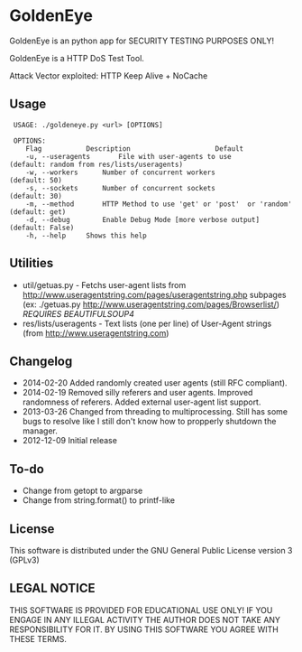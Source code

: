 # GoldenEye 

GoldenEye is an python app for SECURITY TESTING PURPOSES ONLY!

GoldenEye is a HTTP DoS Test Tool. 

Attack Vector exploited: HTTP Keep Alive + NoCache

## Usage

     USAGE: ./goldeneye.py <url> [OPTIONS]
    
     OPTIONS:
        Flag           Description                     Default
        -u, --useragents       File with user-agents to use                (default: random from res/lists/useragents)
        -w, --workers      Number of concurrent workers                (default: 50)
        -s, --sockets      Number of concurrent sockets                (default: 30)
        -m, --method       HTTP Method to use 'get' or 'post'  or 'random'     (default: get)
        -d, --debug        Enable Debug Mode [more verbose output]         (default: False)
        -h, --help     Shows this help


## Utilities
* util/getuas.py - Fetchs user-agent lists from http://www.useragentstring.com/pages/useragentstring.php subpages (ex: ./getuas.py http://www.useragentstring.com/pages/Browserlist/) *REQUIRES BEAUTIFULSOUP4*
* res/lists/useragents - Text lists (one per line) of User-Agent strings (from http://www.useragentstring.com)

## Changelog
* 2014-02-20  Added randomly created user agents (still RFC compliant). 
* 2014-02-19  Removed silly referers and user agents. Improved randomness of referers. Added external user-agent list support.
* 2013-03-26  Changed from threading to multiprocessing. Still has some bugs to resolve like I still don't know how to propperly shutdown the manager.
* 2012-12-09  Initial release

## To-do
* Change from getopt to argparse
* Change from string.format() to printf-like

## License
This software is distributed under the GNU General Public License version 3 (GPLv3)

## LEGAL NOTICE
THIS SOFTWARE IS PROVIDED FOR EDUCATIONAL USE ONLY! IF YOU ENGAGE IN ANY ILLEGAL ACTIVITY THE AUTHOR DOES NOT TAKE ANY RESPONSIBILITY FOR IT. BY USING THIS SOFTWARE YOU AGREE WITH THESE TERMS.
